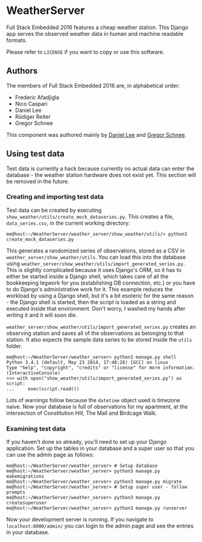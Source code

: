 # WeatherServer

Full Stack Embedded 2016 features a cheap weather station. This Django app 
serves the observed weather data in human and machine readable formats.

Please refer to ``LICENSE`` if you want to copy or use this software.

## Authors
The members of Full Stack Embedded 2016 are, in alphabetical order:

* Frederic Afadjigla
* Nico Caspari
* Daniel Lee
* Rüdiger Reiter
* Gregor Schnee

This component was authored mainly by [Daniel Lee](erget2005@gmail.com) and 
[Gregor Schnee](schneegor@gmail.com).

## Using test data
Test data is currently a hack because currently no actual data can enter the 
database - the weather station hardware does not exist yet. This section will
be removed in the future.

### Creating and importing test data
Test data can be created by executing
``show_weather/utils/create_mock_dataseries.py``. This creates a file, 
``data_series.csv``, in the current working directory:

```
me@host:~/WeatherServer/weather_server/show_weather/utils/> python3 create_mock_dataseries.py
```

This generates a randomized series of observations, stored as a CSV in 
``weather_server/show_weather/utils``. You can load this into the database 
using ``weather_server/show_weather/utils/import_generated_series.py``. This 
is slightly complicated because it uses Django's ORM, so it has to either be 
started inside a Django shell, which takes care of all the bookkeeping 
legwork for you (establishing DB connection, etc.) or you have to do Django's
administrative work for it. This example reduces the workload by using a 
Django shell, but it's a bit esoteric for the same reason - the Django shell 
is started, then the script is loaded as a string and executed inside that 
environment. Don't worry, I washed my hands after writing it and it will soon
die.

``weather_server/show_weather/utils/import_generated_series.py`` creates an 
observing station and saves all of the observations as belonging to that 
station. It also expects the sample data series to be stored inside the 
``utils`` folder.

```
me@host:~/WeatherServer/weather_server> python3 manage.py shell
Python 3.4.1 (default, May 23 2014, 17:48:28) [GCC] on linux
Type "help", "copyright", "credits" or "license" for more information.
(InteractiveConsole)
>>> with open("show_weather/utils/import_generated_series.py") as script:
...     exec(script.read())
```

Lots of warnings follow because the ``datetime`` object used is timezone 
naive. Now your database is full of observations for my apartment, at the 
intersection of Constitution Hill, The Mall and Birdcage Walk.

### Examining test data
If you haven't done so already, you'll need to set up your Django application.
Set up the tables in your database and a super user so that you can use the 
admin page as follows:


```
me@host:~/WeatherServer/weather_server> # Setup database
me@host:~/WeatherServer/weather_server> python3 manage.py makemigrations
me@host:~/WeatherServer/weather_server> python3 manage.py migrate
me@host:~/WeatherServer/weather_server> # Setup super user - follow prompts
me@host:~/WeatherServer/weather_server> python3 manage.py createsuperuser
me@host:~/WeatherServer/weather_server> python3 manage.py runserver
```

Now your development server is running. If you navigate to 
``localhost:8000/admin/`` you can login to the admin page and see the entries
 in your database.
